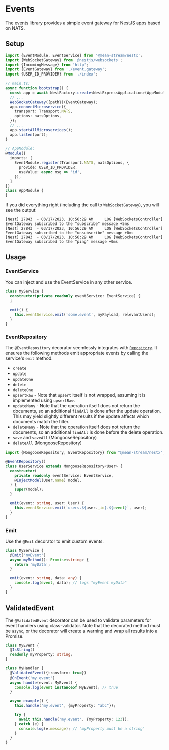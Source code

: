 # Events

The events library provides a simple event gateway for NestJS apps based on NATS.

## Setup

```ts
import {EventModule, EventService} from '@mean-stream/nestx';
import {WebSocketGateway} from '@nestjs/websockets';
import {IncomingMessage} from 'http';
import {EventGateway} from './event.gateway';
import {USER_ID_PROVIDER} from './index';

// main.ts:
async function bootstrap() {
  const app = await NestFactory.create<NestExpressApplication>(AppModule);
  // ...
  WebSocketGateway({path})(EventGateway);
  app.connectMicroservice({
    transport: Transport.NATS,
    options: natsOptions,
  });
  // ...
  app.startAllMicroservices();
  app.listen(port);
}

// AppModule:
@Module({
  imports: [
    EventModule.register(Transport.NATS, natsOptions, {
      provide: USER_ID_PROVIDER,
      useValue: async msg => 'id',
    }),
  ]
})
class AppModule {
}
```

If you did everything right (including the call to `WebSocketGateway`), you will see the output:

```
[Nest] 27843  - 03/17/2023, 10:56:29 AM     LOG [WebSocketsController] EventGateway subscribed to the "subscribe" message +5ms
[Nest] 27843  - 03/17/2023, 10:56:29 AM     LOG [WebSocketsController] EventGateway subscribed to the "unsubscribe" message +0ms
[Nest] 27843  - 03/17/2023, 10:56:29 AM     LOG [WebSocketsController] EventGateway subscribed to the "ping" message +0ms
```

## Usage

### EventService

You can inject and use the EventService in any other service.

```ts
class MyService {
  constructor(private readonly eventService: EventService) {
  }

  emit() {
    this.eventService.emit('some.event', myPayload, relevantUsers);
  }
}
```

### EventRepository

The `@EventRepository` decorator seemlessly integrates with [`Repository`](../resource/README.md).
It ensures the following methods emit appropriate events by calling the service's `emit` method.

- `create`
- `update`
- `updateOne`
- `delete`
- `deleteOne`
- `upsertRaw` - Note that `upsert` itself is not wrapped, assuming it is implemented using `upsertRaw`.
- `updateMany` - Note that the operation itself does not return the documents, so an additional `findAll` is done after the update operation.
  This may yield slightly different results if the update affects which documents match the filter.
- `deleteMany` - Note that the operation itself does not return the documents, so an additional `findAll` is done before the delete operation.
- `save` and `saveAll` (MongooseRepository)
- `deleteAll` (MongooseRepository)

```ts
import {MongooseRepository, EventRepository} from "@mean-stream/nestx";

@EventRepository()
class UserService extends MongooseRepository<User> {
  constructor(
    private readonly eventService: EventService,
    @InjectModel(User.name) model,
  ) {
    super(model);
  }

  emit(event: string, user: User) {
    this.eventService.emit(`users.${user._id}.${event}`, user);
  }
}
```

### Emit

Use the `@Emit` decorator to emit custom events.

```ts
class MyService {
  @Emit('myEvent')
  async myMethod(): Promise<string> {
    return 'myData';
  }

  emit(event: string, data: any) {
    console.log(event, data); // logs "myEvent myData"
  }
}
```

## ValidatedEvent

The `@ValidatedEvent` decorator can be used to validate parameters for event handlers using class-validator.
Note that the decorated method must be `async`, or the decorator will create a warning and wrap all results into a Promise.

```ts
class MyEvent {
  @IsString()
  readonly myProperty: string;
}

class MyHandler {
  @ValidatedEvent({transform: true})
  @OnEvent('my.event')
  async handle(event: MyEvent) {
    console.log(event instanceof MyEvent); // true
  }

  async example() {
    this.handle('my.event', {myProperty: "abc"});

    try {
      await this.handle('my.event', {myProperty: 123});
    } catch (e) {
      console.log(e.message); // "myProperty must be a string"
    }
  }
}
```

